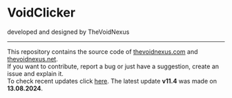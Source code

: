 <h1>VoidClicker</h1>
developed and designed by TheVoidNexus
<hr>
This repository contains the source code of <a href="https://thevoidnexus.com">thevoidnexus.com</a> and <a href="https://thevoidnexus.net">thevoidnexus.net</a>.<br>
If you want to contribute, report a bug or just have a suggestion, create an issue and explain it.<br>
To check recent updates click <a href="https://github.com/TheVoidNexus/thevoidnexus.com/commits/main/">here</a>. The latest update <strong>v11.4</strong> was made on <strong>13.08.2024</strong>.
